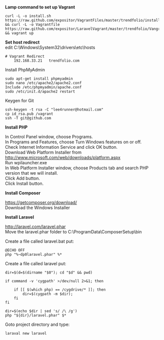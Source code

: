 <b>Lamp command to set up Vagrant</b>
~~~
curl -L -o install.sh https://raw.github.com/expositor/VagrantFiles/master/trendfolio/install.sh && curl -L -o Vagrantfile https://raw.github.com/expositor/LaravelVagrant/master/trendfolio/Vangrantfile && vagrant up
~~~


<b>Set host redirect</b><br>
edit C:\Windows\System32\drivers\etc\hosts
~~~
# Vagrant Redirect
	192.168.33.21 	trendfolio.com
~~~

Install PhpMyAdmin
~~~
sudo apt-get install phpmyadmin
sudo nano /etc/apache2/apache2.conf
Include /etc/phpmyadmin/apache.conf
sudo /etc/init.d/apache2 restart
~~~


Keygen for Git
~~~
ssh-keygen -t rsa -C "lee4runner@hotmail.com"
cp id_rsa.pub /vagrant
ssh -T git@github.com
~~~
<b>Install PHP</b>

In Control Panel window, choose Programs.<br>
In Programs and Features, choose Turn Windows features on or off.<br>
Check Internet Information Service and click OK button.<br>
Download Web Platform Installer from http://www.microsoft.com/web/downloads/platform.aspx <br>
Run wpilauncher.exe<br>
In Web Platform Installer window, choose Products tab and search PHP version that we will install.<br>
Click Add button.<br>
Click Install button.


<b>Install Composer</b>

https://getcomposer.org/download/ <br>
Download the Windows Installer


<b>Install Laravel</b>

http://laravel.com/laravel.phar<br>
Move the laravel.phar folder to C:\ProgramData\ComposerSetup\bin

Create a file called laravel.bat put:
~~~
@ECHO OFF
php "%~dp0laravel.phar" %*
~~~

Create a file called laravel put:
~~~
dir=$(d=$(dirname "$0"); cd "$d" && pwd)

if command -v 'cygpath' >/dev/null 2>&1; then

	if [[ $(which php) == /cygdrive/* ]]; then
  		dir=$(cygpath -m $dir);
  	fi
fi

dir=$(echo $dir | sed 's/ /\ /g')
php "${dir}/laravel.phar" $*
~~~
Goto project directory and type:
~~~
laraval new laravel
~~~
